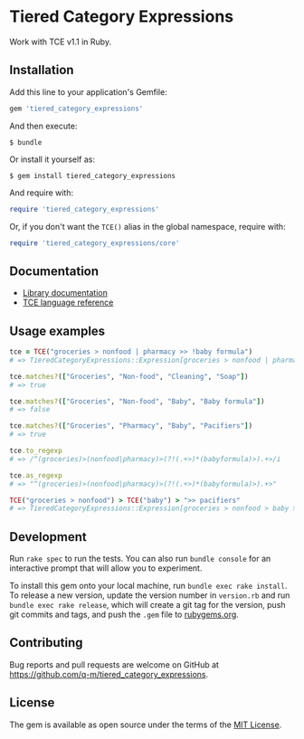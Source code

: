 # Tiered Category Expressions

Work with TCE v1.1 in Ruby.

## Installation

Add this line to your application's Gemfile:

```ruby
gem 'tiered_category_expressions'
```

And then execute:

    $ bundle

Or install it yourself as:

    $ gem install tiered_category_expressions

And require with:

```ruby
require 'tiered_category_expressions'
```

Or, if you don't want the `TCE()` alias in the global namespace, require with:

```ruby
require 'tiered_category_expressions/core'
```

## Documentation

  - [Library documentation](https://www.rubydoc.info/gems/tiered_category_expressions/)
  - [TCE language reference](https://www.rubydoc.info/gems/tiered_category_expressions/file/LANGREF.md)

## Usage examples

```ruby
tce = TCE("groceries > nonfood | pharmacy >> !baby formula")
# => TieredCategoryExpressions::Expression[groceries > nonfood | pharmacy >> !baby formula]

tce.matches?(["Groceries", "Non-food", "Cleaning", "Soap"])
# => true

tce.matches?(["Groceries", "Non-food", "Baby", "Baby formula"])
# => false

tce.matches?(["Groceries", "Pharmacy", "Baby", "Pacifiers"])
# => true

tce.to_regexp
# => /^(groceries)>(nonfood|pharmacy)>(?!(.+>)*(babyformula)>).+>/i

tce.as_regexp
# => "^(groceries)>(nonfood|pharmacy)>(?!(.+>)*(babyformula)>).+>"

TCE("groceries > nonfood") > TCE("baby") > ">> pacifiers"
# => TieredCategoryExpressions::Expression[groceries > nonfood > baby >> pacifiers]
```

## Development

Run `rake spec` to run the tests. You can also run `bundle console` for an interactive prompt that will allow you to experiment.

To install this gem onto your local machine, run `bundle exec rake install`. To release a new version, update the version number in `version.rb` and run `bundle exec rake release`, which will create a git tag for the version, push git commits and tags, and push the `.gem` file to [rubygems.org](https://rubygems.org).

## Contributing

Bug reports and pull requests are welcome on GitHub at https://github.com/q-m/tiered_category_expressions.

## License

The gem is available as open source under the terms of the [MIT License](http://opensource.org/licenses/MIT).
